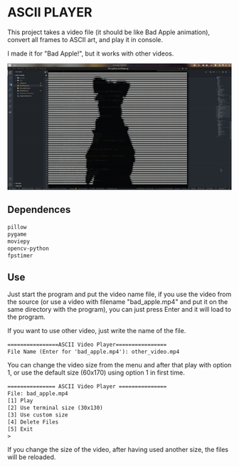 # ASCII PLAYER

This project takes a video file (it should be like Bad Apple animation), convert all frames to ASCII art, and play it in console.

I made it for "Bad Apple!", but it works with other videos.

![Bad Apple](./BadAppleGif.gif)

## Dependences

    pillow
    pygame
    moviepy
    opencv-python
    fpstimer

## Use

Just start the program and put the video name file, if you use the video from the source (or use a video with filename "bad_apple.mp4" and put it on the same directory with the program), you can just press Enter and it will load to the program.

If you want to use other video, just write the name of the file.

    ================ASCII Video Player================
    File Name (Enter for 'bad_apple.mp4'): other_video.mp4

You can change the video size from the menu and after that play with option 1, or use the default size (60x170) using option 1 in first time.

    =============== ASCII Video Player ===============
    File: bad_apple.mp4
    [1] Play
    [2] Use terminal size (30x130)
    [3] Use custom size
    [4] Delete Files
    [5] Exit
    > 

If you change the size of the video, after having used another size, the files will be reloaded.